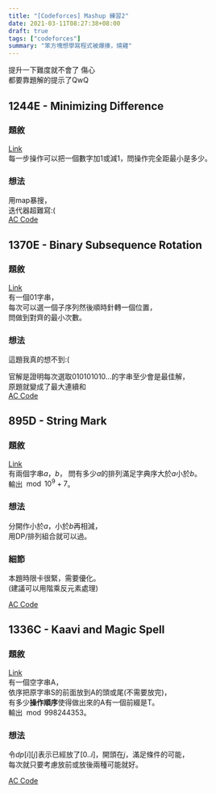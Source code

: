 ```yaml
---
title: "[Codeforces] Mashup 練習2"
date: 2021-03-11T08:27:38+08:00
draft: true
tags: ["codeforces"]
summary: "笨方塊想學寫程式被爆揍，燒雞"
---
```


提升一下難度就不會了 傷心  
都要靠題解的提示了QwQ 

## 1244E - Minimizing Difference
### 題敘
[Link](https://codeforces.com/problemset/problem/1244/E)  
每一步操作可以把一個數字加1或減1，問操作完全距最小是多少。

### 想法
用map暴搜，  
迭代器超難寫:(  
[AC Code](https://codeforces.com/problemset/submission/1244/109637029)  






## 1370E - Binary Subsequence Rotation
### 題敘
[Link](https://codeforces.com/problemset/problem/1370/E)  
有一個01字串，  
每次可以選一個子序列然後順時針轉一個位置，  
問做到對齊的最小次數。   

### 想法
這題我真的想不到:(  
    
官解是證明每次選取010101010...的字串至少會是最佳解，   
原題就變成了最大連續和  
[AC Code](hhttps://codeforces.com/problemset/submission/1370/109639148)
  





## 895D - String Mark
### 題敘
[Link](https://codeforces.com/problemset/problem/895/D)  
有兩個字串$a$，$b$，
問有多少$a$的排列滿足字典序大於$a$小於$b$。  
輸出$\mod 10^9 + 7$。    

### 想法
分開作小於$a$，小於$b$再相減，  
用DP/排列組合就可以過。   

### 細節
本題時限卡很緊，需要優化。  
(建議可以用階乘反元素處理)    
  
[AC Code](https://codeforces.com/problemset/submission/895/109648882)
  

## 1336C - Kaavi and Magic Spell
### 題敘
[Link](https://codeforces.com/problemset/problem/1336/C)  
有一個空字串A，  
依序把原字串S的前面放到A的頭或尾(不需要放完)，  
有多少**操作順序**使得做出來的A有一個前綴是T。  
輸出$\mod 998244353$。  

### 想法
令$dp[i][j]$表示已經放了$[0..i]$，開頭在$j$，滿足條件的可能，  
每次就只要考慮放前或放後兩種可能就好。  

  
[AC Code](https://codeforces.com/problemset/submission/1172/109497694)
